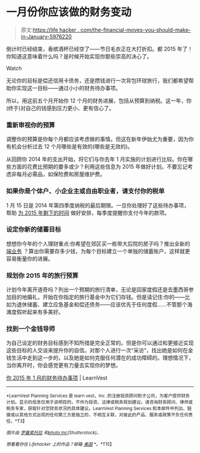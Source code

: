 # 一月份你应该做的财务变动

> 原文:[https://life hacker . com/the-financial-moves-you-should-make-in-January-5976220](https://lifehacker.com/the-financial-moves-you-should-make-in-january-5976220)

倒计时已经结束，香槟酒杯已经空了——节日毛衣正在大打折扣。都 2015 年了！你知道这意味着什么吗？是时候开始实现你那些崇高的决心了。

Watch

无论你的目标是偿还信用卡债务，还是攒钱进行一次背包环球旅行，我们都希望帮助你实现这一目标——通过小小的财务待办事项。

所以，用这前五个月开始你 12 个月的财务进展，包括从预算到纳税。这一年，你(终于)对自己的钱感到压力更小、更有信心了。

### 重新审视你的预算

调整你的预算是你每个月都应该考虑做的事情。但这在新年伊始尤为重要，因为你有机会分析过去 12 个月哪些是有效的(哪些是无效的)。

从回顾你 2014 年的支出开始，将它们与你去年 1 月实施的计划进行比较。你在哪些方面的花费比预期的要多或少？利用这些信息为 2015 年做好计划。不要忘记考虑非每月必需品，如保险费和房屋维护费。

### 如果你是个体户、小企业主或自由职业者，请支付你的税单

1 月 15 日是 2014 年第四季度纳税的最后期限。一旦你处理好了这些待办事项，帮助 [为 2015 年剩下的时间](https://lifehacker.com/how-to-to-better-manage-your-freelance-income-1530335057) 做好安排，每季度提醒你支付今年的款项。

### 设定你新的储蓄目标

想想你今年的个人理财重点:你希望在郊区买一栋带大后院的房子吗？推出全新的 [端业务](http://www.learnvest.com/2014/03/how-to-start-a-side-business/) ？算出你需要存多少钱，为每个目标建立一个单独的储蓄账户，这样就更容易衡量你的进展。

### 规划你 2015 年的旅行预算

计划今年离开道奇吗？列出一个预期的旅行清单，无论是回家度假还是去墨西哥参加目的地婚礼，开始在你指定的旅行基金中为它们存钱。但是请记住:你的——比如为退休储蓄、建立应急基金和偿还债务——应该优先于任何度假……不管那个海滩度假听起来有多美好。

### 找到一个金钱导师

为自己设定的财务目标感到不知所措是完全正常的。但是你可以通过和更接近实现这些目标的人交谈来提升你的自信。对那个人进行一次“采访”，找出她是如何在金钱生活中走到这一步的，以及她是如何克服任何潜在的成功障碍的。理想情况下，当你离开时，你会感觉更有力量去实现你的梦想。

[你 2015 年 1 月的财务待办事项](http://www.learnvest.com/knowledge-center/your-january-2015-financial-to-dos/) | LearnVest

* * *

<small>*LearnVest Planning Services 是 learn vest，Inc .的注册投资顾问和子公司，为客户提供财务计划。显示的信息仅用于说明目的，不作为投资、法律或税务规划建议。请咨询财务顾问、律师或税务专家，获取针对您财务状况的具体建议。LearnVest Planning Services 和本邮件中列出、链接或以其他方式出现的任何第三方是独立的，不相互关联，对彼此的产品、服务或政策不负任何责任。*T3】</small>

<small>*图片由*</small> [<small>*罗曼索托拉*</small>](http://www.shutterstock.com/pic.mhtml?id=53493226) <small>*和*</small>[<small>*photo Inc*</small>](http://www.shutterstock.com/pic.mhtml?id=63802516)<small>*(Shutterstock)。*</small>

<small>*想看看你在 Lifehacker 上的作品？邮箱*</small> [<small>*美国*</small>](mailto:andy@lifehacker.com) <small>*。*T15】</small>
